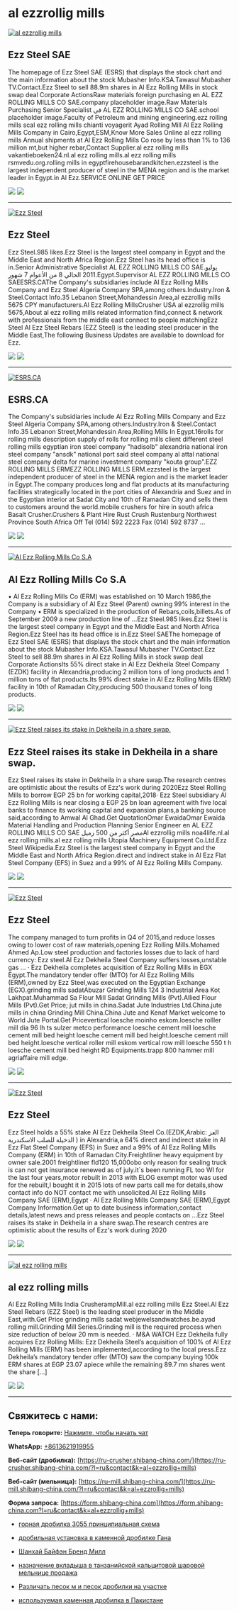 # al ezzrollig mills

<a href="https://swt.shibang-china.com/?l=ru&img&k=al+ezzrollig+mills" target="_blank">![al ezzrollig mills](http://static.shibang-china.com/all-800x300/1340.jpg)</a>

## Ezz Steel SAE
The homepage of Ezz Steel SAE (ESRS) that displays the stock chart and the main information about the stock Mubasher Info.KSA.Tawasul Mubasher TV.Contact.Ezz Steel to sell 88.9m shares in Al Ezz Rolling Mills in stock swap deal Corporate ActionsRaw materials foreign purchasing en AL EZZ ROLLING MILLS CO SAE.company placeholder image.Raw Materials Purchasing Senior Specialist في AL EZZ ROLLING MILLS CO SAE.school placeholder image.Faculty of Petroleum and mining engineering.ezz rolling mills scal ezz rolling mills chianti voyagerit Ayad Rolling Mill Al Ezz Rolling Mills Company in Cairo,Egypt,ESM,Know More Sales Online al ezz rolling mills Annual shipments at Al Ezz Rolling Mills Co rose by less than 1% to 136 million mt,but higher rebar,Contact Supplier.al ezz rolling mills vakantieboeken24.nl.al ezz rolling mills.al ezz rolling mills rsmvedu.org.rolling mills in egyptfirehousebarandkitchen.ezzsteel is the largest independent producer of steel in the MENA region and is the market leader in Egypt.in Al Ezz.SERVICE ONLINE GET PRICE


<a href="https://whatsapp.shibangsoft.com/WhatsApp.php" target="_blank" title="WhatsApp">![](http://static.shibang-china.com/icon/whatsapp.png)</a> <a href="https://swt.shibang-china.com/?l=ru&icon&k=al+ezzrollig+mills" target="_blank">![](http://static.shibang-china.com/icon/chat-ru.png)</a>

---

<a href="https://swt.shibang-china.com/?l=ru&img&k=al+ezzrollig+mills" target="_blank">![Ezz Steel](http://static.shibang-china.com/all-800x300/953.jpg)</a>

## Ezz Steel
Ezz Steel.985 likes.Ezz Steel is the largest steel company in Egypt and the Middle East and North Africa Region.Ezz Steel has its head office is in.Senior Administrative Specialist AL EZZ ROLLING MILLS CO SAE.‏يوليو 2011 الحالي 8 من الأعوام 7 شهور.Egypt.Supervisor AL EZZ ROLLING MILLS CO SAEESRS.CAThe Company's subsidiaries include Al Ezz Rolling Mills Company and Ezz Steel Algeria Company SPA,among others.Industry.Iron &amp; Steel.Contact Info.35 Lebanon Street,Mohandessin Area,al ezzrollig mills 5675 CPY manufacturers.Al Ezz Rolling MillsCrusher USA al ezzrollig mills 5675,About al ezz rolling mills related information find,connect &amp; network with professionals from the middle east connect to people matchingEzz Steel Al Ezz Steel Rebars (EZZ Steel) is the leading steel producer in the Middle East,The following Business Updates are available to download for Ezz.


<a href="https://whatsapp.shibangsoft.com/WhatsApp.php" target="_blank" title="WhatsApp">![](http://static.shibang-china.com/icon/whatsapp.png)</a> <a href="https://swt.shibang-china.com/?l=ru&icon&k=al+ezzrollig+mills" target="_blank">![](http://static.shibang-china.com/icon/chat-ru.png)</a>

---

<a href="https://swt.shibang-china.com/?l=ru&img&k=al+ezzrollig+mills" target="_blank">![ESRS.CA](http://static.shibang-china.com/all-800x300/303.jpg)</a>

## ESRS.CA
The Company's subsidiaries include Al Ezz Rolling Mills Company and Ezz Steel Algeria Company SPA,among others.Industry.Iron &amp; Steel.Contact Info.35 Lebanon Street,Mohandessin Area,Rolling Mills In Egypt.16rolls for rolling mills description supply of rolls for rolling mills client different steel rolling mills egyptian iron steel company &quot;hadisolb&quot; alexandria national iron steel company &quot;ansdk&quot; national port said steel company al attal national steel company delta for marine investment company &quot;kouta group&quot;.EZZ ROLLING MILLS ERMEZZ ROLLING MILLS ERM.ezzsteel is the largest independent producer of steel in the MENA region and is the market leader in Egypt.The company produces long and flat products at its manufacturing facilities strategically located in the port cities of Alexandria and Suez and in the Egyptian interior at Sadat City and 10th of Ramadan City and sells them to customers around the world.mobile crushers for hire in south africa Basalt Crusher.Crushers &amp; Plant Hire Rust Crush Rustenburg Northwest Province South Africa Off Tel (014) 592 2223 Fax (014) 592 8737 …


<a href="https://whatsapp.shibangsoft.com/WhatsApp.php" target="_blank" title="WhatsApp">![](http://static.shibang-china.com/icon/whatsapp.png)</a> <a href="https://swt.shibang-china.com/?l=ru&icon&k=al+ezzrollig+mills" target="_blank">![](http://static.shibang-china.com/icon/chat-ru.png)</a>

---

<a href="https://swt.shibang-china.com/?l=ru&img&k=al+ezzrollig+mills" target="_blank">![Al Ezz Rolling Mills Co S.A](http://static.shibang-china.com/all-800x300/689.jpg)</a>

## Al Ezz Rolling Mills Co S.A
• Al Ezz Rolling Mills Co (ERM) was established on 10 March 1986,the Company is a subsidiary of Al Ezz Steel (Parent) owning 99% interest in the Company • ERM is specialized in the production of Rebars,coils,billets.As of September 2009 a new production line of …Ezz Steel.985 likes.Ezz Steel is the largest steel company in Egypt and the Middle East and North Africa Region.Ezz Steel has its head office is in.Ezz Steel SAEThe homepage of Ezz Steel SAE (ESRS) that displays the stock chart and the main information about the stock Mubasher Info.KSA.Tawasul Mubasher TV.Contact.Ezz Steel to sell 88.9m shares in Al Ezz Rolling Mills in stock swap deal Corporate ActionsIts 55% direct stake in Al Ezz Dekheila Steel Company (EZDK) facility in Alexandria,producing 2 million tons of long products and 1 million tons of flat products.Its 99% direct stake in Al Ezz Rolling Mills (ERM) facility in 10th of Ramadan City,producing 500 thousand tones of long products.


<a href="https://whatsapp.shibangsoft.com/WhatsApp.php" target="_blank" title="WhatsApp">![](http://static.shibang-china.com/icon/whatsapp.png)</a> <a href="https://swt.shibang-china.com/?l=ru&icon&k=al+ezzrollig+mills" target="_blank">![](http://static.shibang-china.com/icon/chat-ru.png)</a>

---

<a href="https://swt.shibang-china.com/?l=ru&img&k=al+ezzrollig+mills" target="_blank">![Ezz Steel raises its stake in Dekheila in a share swap.](http://static.shibang-china.com/all-800x300/237.jpg)</a>

## Ezz Steel raises its stake in Dekheila in a share swap.
Ezz Steel raises its stake in Dekheila in a share swap.The research centres are optimistic about the results of Ezz's work during 2020Ezz Steel Rolling Mills to borrow EGP 25 bn for working capital,2018&#183; Ezz Steel subsidiary Al Ezz Rolling Mills is near closing a EGP 25 bn loan agreement with five local banks to finance its working capital and expansion plans,a banking source said,according to Amwal Al Ghad.Get QuotationOmar EwaidaOmar Ewaida Material Handling and Production Planning Senior Engineer en AL EZZ ROLLING MILLS CO SAE مصر أكثر من 500 زميلAl ezzrollig mills noa4life.nl.al ezz rolling mills.al ezz rolling mills Utopia Machinery Equipment Co.Ltd.Ezz Steel Wikipedia.Ezz Steel is the largest steel company in Egypt and the Middle East and North Africa Region.direct and indirect stake in Al Ezz Flat Steel Company (EFS) in Suez and a 99% of Al Ezz Rolling Mills Company.


<a href="https://whatsapp.shibangsoft.com/WhatsApp.php" target="_blank" title="WhatsApp">![](http://static.shibang-china.com/icon/whatsapp.png)</a> <a href="https://swt.shibang-china.com/?l=ru&icon&k=al+ezzrollig+mills" target="_blank">![](http://static.shibang-china.com/icon/chat-ru.png)</a>

---

<a href="https://swt.shibang-china.com/?l=ru&img&k=al+ezzrollig+mills" target="_blank">![Ezz Steel](http://static.shibang-china.com/all-800x300/509.jpg)</a>

## Ezz Steel
The company managed to turn profits in Q4 of 2015,and reduce losses owing to lower cost of raw materials,opening Ezz Rolling Mills.Mohamed Ahmed Ap.Low steel production and factories losses due to lack of hard currency: Ezz steel.Al Ezz Dekheila Steel Company suffers losses,unstable gas …&nbsp;&#0183;&#32;Ezz Dekheila completes acquisition of Ezz Rolling Mills in EGX Egypt.The mandatory tender offer (MTO) for Al Ezz Rolling Mills (ERM),owned by Ezz Steel,was executed on the Egyptian Exchange (EGX).grinding mills sadatAbuzar Grinding Mills 124 3 Industrial Area Kot Lakhpat.Muhammad Sa Flour Mill Sadat Grinding Mills (Pvt).Allied Flour Mills (Pvt).Get Price; jut mills in china.Sadat Jute Industries Ltd.China.jute mills in china Grinding Mill China.China Jute and Kenaf Market welcome to World Jute Portal.Get Pricevertical loesche moinho eskom.loesche rolller mill dia 96 lh ts sulzer metco performance loesche cement mill loesche cement mill bed height loesche cement mill bed height.loesche cement mill bed height.loesche vertical roller mill eskom vertical row mill loesche 550 t h loesche cement mill bed height RD Equipments.trapp 800 hammer mill agriaffaire mill edge.


<a href="https://whatsapp.shibangsoft.com/WhatsApp.php" target="_blank" title="WhatsApp">![](http://static.shibang-china.com/icon/whatsapp.png)</a> <a href="https://swt.shibang-china.com/?l=ru&icon&k=al+ezzrollig+mills" target="_blank">![](http://static.shibang-china.com/icon/chat-ru.png)</a>

---

<a href="https://swt.shibang-china.com/?l=ru&img&k=al+ezzrollig+mills" target="_blank">![Ezz Steel](http://static.shibang-china.com/all-800x300/1140.jpg)</a>

## Ezz Steel
Ezz Steel holds a 55% stake Al Ezz Dekheila Steel Co.(EZDK,Arabic: العز الدخيلة للصلب الاسكندرية ‎) in Alexandria,a 64% direct and indirect stake in Al Ezz Flat Steel Company (EFS) in Suez and a 99% of Al Ezz Rolling Mills Company (ERM) in 10th of Ramadan City.Freightliner heavy equipment by owner sale.2001 freightliner fld120 15,000obo only reason for sealing truck is can not get insurance renewed as of july.it`s been running FL too WI for the last four years,motor rebuilt in 2013 with ELOG exempt motor was used for the rebuilt,I bought it in 2015 lots of new parts call me for details,show contact info do NOT contact me with unsolicited.Al Ezz Rolling Mills Company SAE (ERM),Egypt&nbsp;&#0183;&#32;Al Ezz Rolling Mills Company SAE (ERM),Egypt Company Information.Get up to date business information,contact details,latest news and press releases and people contacts on …Ezz Steel raises its stake in Dekheila in a share swap.The research centres are optimistic about the results of Ezz's work during 2020


<a href="https://whatsapp.shibangsoft.com/WhatsApp.php" target="_blank" title="WhatsApp">![](http://static.shibang-china.com/icon/whatsapp.png)</a> <a href="https://swt.shibang-china.com/?l=ru&icon&k=al+ezzrollig+mills" target="_blank">![](http://static.shibang-china.com/icon/chat-ru.png)</a>

---

<a href="https://swt.shibang-china.com/?l=ru&img&k=al+ezzrollig+mills" target="_blank">![al ezz rolling mills](http://static.shibang-china.com/all-800x300/510.jpg)</a>

## al ezz rolling mills
Al Ezz Rolling Mills India CrusherampMill.al ezz rolling mills Ezz Steel.Al Ezz Steel Rebars (EZZ Steel) is the leading steel producer in the Middle East,with.Get Price grinding mills sadat webjewelsandwatches.be.ayad rolling mill.Grinding Mill Series.Grinding mill is the required process when size reduction of below 20 mm is needed.&nbsp;&#0183;&#32;M&amp;A WATCH Ezz Dekheila fully acquires Ezz Rolling Mills: Ezz Dekheila Steel’s acquisition of 100% of Al Ezz Rolling Mills (ERM) has been implemented,according to the local press.Ezz Dekheila’s mandatory tender offer (MTO) saw the company buying 100k ERM shares at EGP 23.07 apiece while the remaining 89.7 mn shares went the share […]

<a href="https://whatsapp.shibangsoft.com/WhatsApp.php" target="_blank" title="WhatsApp">![](http://static.shibang-china.com/icon/whatsapp.png)</a> <a href="https://swt.shibang-china.com/?l=ru&icon&k=al+ezzrollig+mills" target="_blank">![](http://static.shibang-china.com/icon/chat-ru.png)</a>

---
## Свяжитесь с нами:

**Теперь говорите:** [Нажмите, чтобы начать чат](https://swt.shibang-china.com?l=ru&contact&k=al+ezzrollig+mills)

**WhatsApp:**  [+8613621919955](https://whatsapp.shibangsoft.com/WhatsApp.php)

**Веб-сайт (дробилка):** [https://ru-crusher.shibang-china.com/](https://ru-crusher.shibang-china.com/?l=ru&contact&k=al+ezzrollig+mills)

**Веб-сайт (мельница):** [https://ru-mill.shibang-china.com/](https://ru-mill.shibang-china.com/?l=ru&contact&k=al+ezzrollig+mills)

**Форма запроса:** [https://form.shibang-china.com](https://form.shibang-china.com?l=ru&contact&k=al+ezzrollig+mills)

* [горная дробилка 3055 принципиальная схема](../121/%D0%B3%D0%BE%D1%80%D0%BD%D0%B0%D1%8F%20%D0%B4%D1%80%D0%BE%D0%B1%D0%B8%D0%BB%D0%BA%D0%B0%203055%20%D0%BF%D1%80%D0%B8%D0%BD%D1%86%D0%B8%D0%BF%D0%B8%D0%B0%D0%BB%D1%8C%D0%BD%D0%B0%D1%8F%20%D1%81%D1%85%D0%B5%D0%BC%D0%B0.md)

* [дробильная установка в каменной дробилке Гана](../122/%D0%B4%D1%80%D0%BE%D0%B1%D0%B8%D0%BB%D1%8C%D0%BD%D0%B0%D1%8F%20%D1%83%D1%81%D1%82%D0%B0%D0%BD%D0%BE%D0%B2%D0%BA%D0%B0%20%D0%B2%20%D0%BA%D0%B0%D0%BC%D0%B5%D0%BD%D0%BD%D0%BE%D0%B9%20%D0%B4%D1%80%D0%BE%D0%B1%D0%B8%D0%BB%D0%BA%D0%B5%20%D0%93%D0%B0%D0%BD%D0%B0.md)

* [Шанхай Байфэн Бренд Милл](../122/%D0%A8%D0%B0%D0%BD%D1%85%D0%B0%D0%B9%20%D0%91%D0%B0%D0%B9%D1%84%D1%8D%D0%BD%20%D0%91%D1%80%D0%B5%D0%BD%D0%B4%20%D0%9C%D0%B8%D0%BB%D0%BB.md)

* [назначение вкладыша в танзанийской кальцитовой шаровой мельнице продажа](../125/%D0%BD%D0%B0%D0%B7%D0%BD%D0%B0%D1%87%D0%B5%D0%BD%D0%B8%D0%B5%20%D0%B2%D0%BA%D0%BB%D0%B0%D0%B4%D1%8B%D1%88%D0%B0%20%D0%B2%20%D1%82%D0%B0%D0%BD%D0%B7%D0%B0%D0%BD%D0%B8%D0%B9%D1%81%D0%BA%D0%BE%D0%B9%20%D0%BA%D0%B0%D0%BB%D1%8C%D1%86%D0%B8%D1%82%D0%BE%D0%B2%D0%BE%D0%B9%20%D1%88%D0%B0%D1%80%D0%BE%D0%B2%D0%BE%D0%B9%20%D0%BC%D0%B5%D0%BB%D1%8C%D0%BD%D0%B8%D1%86%D0%B5%20%D0%BF%D1%80%D0%BE%D0%B4%D0%B0%D0%B6%D0%B0.md)

* [Различать песок м и песок дробилки на участке](../121/%D0%A0%D0%B0%D0%B7%D0%BB%D0%B8%D1%87%D0%B0%D1%82%D1%8C%20%D0%BF%D0%B5%D1%81%D0%BE%D0%BA%20%D0%BC%20%D0%B8%20%D0%BF%D0%B5%D1%81%D0%BE%D0%BA%20%D0%B4%D1%80%D0%BE%D0%B1%D0%B8%D0%BB%D0%BA%D0%B8%20%D0%BD%D0%B0%20%D1%83%D1%87%D0%B0%D1%81%D1%82%D0%BA%D0%B5.md)

* [используемая каменная дробилка в Пакистане](../123/%D0%B8%D1%81%D0%BF%D0%BE%D0%BB%D1%8C%D0%B7%D1%83%D0%B5%D0%BC%D0%B0%D1%8F%20%D0%BA%D0%B0%D0%BC%D0%B5%D0%BD%D0%BD%D0%B0%D1%8F%20%D0%B4%D1%80%D0%BE%D0%B1%D0%B8%D0%BB%D0%BA%D0%B0%20%D0%B2%20%D0%9F%D0%B0%D0%BA%D0%B8%D1%81%D1%82%D0%B0%D0%BD%D0%B5.md)
